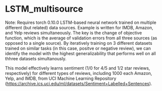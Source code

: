 # LSTM_multisource
Note: Requires torch 0.10.0
LSTM-based neural network trained on multiple different (but related) data sources. Example is written for IMDB, Amazon, and Yelp reviews simultaneously. The key is the change of objective function, which is the average of validation errors from all three sources (as opposed to a single source). By iteratively training on 3 different datasets trained on similar tasks (in this case, positve or negative review), we can identify the model with the highest generalizability that performs well on all thhree datasets simultanously. 

This model effectively learns sentiment (1/0 for 4/5 and 1/2 star reviews, respectively) for different types of reviews, including 1000 each Amazon, Yelp, and IMDB, from UCI Machine Learning Repository (https://archive.ics.uci.edu/ml/datasets/Sentiment+Labelled+Sentences). 

